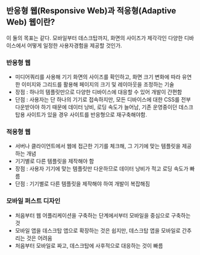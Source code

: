 ## 반응형 웹(Responsive Web)과 적응형(Adaptive Web) 웹이란?

이 둘의 목표는 같다.
모바일부터 데스크탑까지, 화면의 사이즈가 제각각인 다양한 디바이스에서 어떻게 일정한 사용자경험을 제공할 것인가.

### 반응형 웹

- 미디어쿼리를 사용해 기기 화면의 사이즈를 확인하고, 화면 크기 변화에 따라 유연한 이미지와 그리드를 활용해 페이지의 크기 및 레이아웃을 조정하는 기술
- 장점 : 하나의 템플릿만으로 다양한 디바이스에 대응할 수 있어 개발이 간편함
- 단점 : 사용자는 단 하나의 기기로 접속하지만, 모든 디바이스에 대한 CSS를 전부 다운받아야 하기 때문에 데이터 낭비, 로딩 속도가 늘어남, 기존 운영중이던 데스크탑용 사이트가 있을 경우 사이트를 반응형으로 재구축해야함.

### 적응형 웹

- 서버나 클라이언트에서 웹에 접근한 기기를 체크해, 그 기기에 맞는 템플릿을 제공하는 개념
- 기기별로 다른 템플릿을 제작해야 함
- 장점 : 사용자 기기에 맞는 템플릿만 다운하므로 데이터 낭비가 적고 로딩 속도가 빠름
- 단점 : 기기별로 다른 템플릿을 제작해야 하여 개발이 복잡해짐

### 모바일 퍼스트 디자인

- 처음부터 웹 어플리케이션을 구축하는 단계에서부터 모바일을 중심으로 구축하는 것
- 모바일 앱을 데스크탑 앱으로 확장하는 것은 쉽지만, 데스크탑 앱을 모바일로 간추리는 것은 어려움
- 처음부터 모바일로 짜고, 데스크탑에 사후적으로 대응하는 것이 빠름
